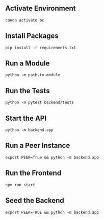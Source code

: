 
## Activate Environment 
```
conda activate bc
```

## Install Packages
```
pip install -r requirements.txt
```

## Run a Module
```
python -m path.to.module
```

## Run the Tests

```
python -m pytest backend/tests
```

## Start the API
```
python -m backend.app
```

## Run a Peer Instance
```
export PEER=True && python -m backend.app
```

## Run the Frontend
```
npm run start
```

## Seed the Backend
```
export PEER=TRUE && python -m backend.app
```
